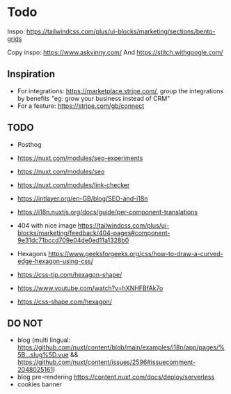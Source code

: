 # Todo

Inspo: https://tailwindcss.com/plus/ui-blocks/marketing/sections/bento-grids

Copy inspo: https://www.askvinny.com/
And https://stitch.withgoogle.com/

## Inspiration

- For integrations: https://marketplace.stripe.com/, group the integrations by benefits "eg: grow your business instead of CRM"
- For a feature: https://stripe.com/gb/connect

## TODO

- Posthog
- <https://nuxt.com/modules/seo-experiments>
- <https://nuxt.com/modules/seo>
- <https://nuxt.com/modules/link-checker>
- <https://intlayer.org/en-GB/blog/SEO-and-i18n>
- https://i18n.nuxtjs.org/docs/guide/per-component-translations
- 404 with nice image <https://tailwindcss.com/plus/ui-blocks/marketing/feedback/404-pages#component-9e31dc71bccd709e04de0ed11a1328b0>

- Hexagons <https://www.geeksforgeeks.org/css/how-to-draw-a-curved-edge-hexagon-using-css/>
- <https://css-tip.com/hexagon-shape/>
- <https://www.youtube.com/watch?v=hXNHFBfAk7o>
- <https://css-shape.com/hexagon/>

## DO NOT

- blog (multi lingual: https://github.com/nuxt/content/blob/main/examples/i18n/app/pages/%5B...slug%5D.vue && https://github.com/nuxt/content/issues/2596#issuecomment-2048025161)
- blog pre-rendering https://content.nuxt.com/docs/deploy/serverless
- cookies banner
